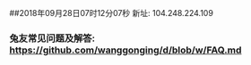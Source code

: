 ##2018年09月28日07时12分07秒 新址: 104.248.224.109
### 兔友常见问题及解答: https://github.com/wanggonging/d/blob/w/FAQ.md
